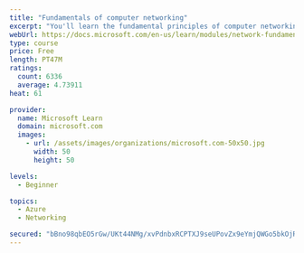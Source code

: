 ```yaml
---
title: "Fundamentals of computer networking"
excerpt: "You'll learn the fundamental principles of computer networking to prepare you for the Azure admin and developer learning paths."
webUrl: https://docs.microsoft.com/en-us/learn/modules/network-fundamentals/
type: course
price: Free
length: PT47M
ratings:
  count: 6336
  average: 4.73911
heat: 61

provider:
  name: Microsoft Learn
  domain: microsoft.com
  images:
    - url: /assets/images/organizations/microsoft.com-50x50.jpg
      width: 50
      height: 50

levels:
  - Beginner

topics:
  - Azure
  - Networking

secured: "bBno98qbEO5rGw/UKt44NMg/xvPdnbxRCPTXJ9seUPovZx9eYmjQWGo5bkOjRjst4PDJ4xtNo14//nH7eh5t7vq5MH4bLwUj573eemy4YMIzlYGsybhwjCRwrC+pqeCaLD5CR/GxhNXiiEgz8PrGWS9GFR8/YfUEVa8qApqrIGnZhg3ij29yvmMqHQYYZYP6WE6q/Su/3f63OTncNzlqJkji/AxsChIJDixUteSIbmBCb/or+HAxnfAxCJvy33Q3YrttBHFHVScRbI+13iaSKBCD+oQRhHgwByoCIKYC5OyMryQoPqzdU8O2Qls4bZ3Dhm+2oZMPi0V9XNTTy1xQx6jNGCjiKBH7CBMdbS6AfFGXNDgmNgLZRjk6s2N0WQY2qBwSu5farOdM8LYALz6Gd/P/eHz3SGWT8/E3CGE8Q+w=;U0sgcEXOQrC41k/ybcTDwQ=="
---
```


